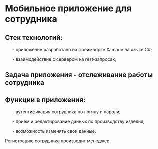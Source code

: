 # Мобильное приложение для сотрудника
<h2>Стек технологий: </h2>
<ul> - приложение разработано на фреймворке Xamarin на языке C#;</ul>
<ul> - взаимодействие с сервером на rest-запросах;</ul>

<h2>Задача приложения - отслеживание работы сотрудника</h2>

<h2>Функции в приложения:</h2>
<ul> - аутентификация сотрудника по логину и пароли;</ul>
<ul> - приём и редактирование данных по производству изделия;</ul> 
<ul> - возможность изменять свои данные.</ul>

Регистрацию сотрудника производит менеджер.
